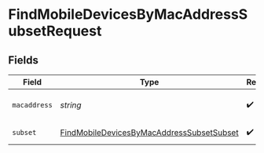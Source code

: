 # FindMobileDevicesByMacAddressSubsetRequest


## Fields

| Field                                                                                                             | Type                                                                                                              | Required                                                                                                          | Description                                                                                                       |
| ----------------------------------------------------------------------------------------------------------------- | ----------------------------------------------------------------------------------------------------------------- | ----------------------------------------------------------------------------------------------------------------- | ----------------------------------------------------------------------------------------------------------------- |
| `macaddress`                                                                                                      | *string*                                                                                                          | :heavy_check_mark:                                                                                                | Mac address to filter by                                                                                          |
| `subset`                                                                                                          | [FindMobileDevicesByMacAddressSubsetSubset](../../models/operations/findmobiledevicesbymacaddresssubsetsubset.md) | :heavy_check_mark:                                                                                                | Subset to filter by                                                                                               |
